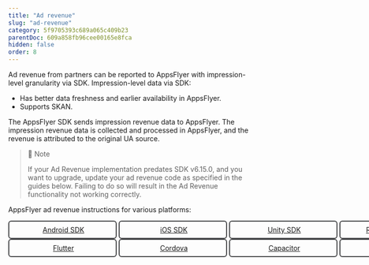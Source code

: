```yaml
---
title: "Ad revenue"
slug: "ad-revenue"
category: 5f9705393c689a065c409b23
parentDoc: 609a858fb96cee00165e8fca
hidden: false
order: 8
---
```

Ad revenue from partners can be reported to AppsFlyer with impression-level granularity via SDK. Impression-level data via SDK:

- Has better data freshness and earlier availability in AppsFlyer.
- Supports SKAN. 

The AppsFlyer SDK sends impression revenue data to AppsFlyer. The impression revenue data is collected and processed in AppsFlyer, and the revenue is attributed to the original UA source.

> 📘 Note
> 
> If your Ad Revenue implementation predates SDK v6.15.0, and you want to upgrade, update your ad revenue code as specified in the guides below. Failing to do so will result in the Ad Revenue functionality not working correctly.

AppsFlyer ad revenue instructions for various platforms:

<style>
  .button-container {
    display: flex;
    max-width:800px;

  }
  .button {
    display: flex;
    justify-content: center;
    align-items: center;
    min-width: 200px;
    border-radius: 6px;
    padding: 8px;
    margin-right: 4px;
   }
  .button:before {  
  	margin-right: 4px;  
  }
  .button {  
    border-radius: 6px;  
    padding: 8px;  
    border: solid 2px #434446;  
  }
  
  .ios:before {  
        content: url("https://files.readme.io/19fdc72-apple-icon.svg");  
  }
  .android:before {  
        content: url("https://files.readme.io/d7dc5a3-android-icon.svg");  
  }
 .unity:before {  
    content: url("https://files.readme.io/59acdf6-unity-icon.svg");  
 }
 .flutter:before {  
    content: url("https://files.readme.io/1f70175-flutter-icon.svg");  
 }
 .cordova:before {  
    content: url("https://files.readme.io/5f757d6-apache_cordova-icon.svg");  
 }
 .capacitor:before {  
    content: url("https://files.readme.io/ad0d405-capacitor-icon.svg");  
 }
 .reactnative:before {  
    content: url("https://files.readme.io/3e1288d-reactnative-icon.svg");  
 }
 a[href*=http]:not([href*="dev.appsflyer.com"]):not(.landing-page__social):after 
 {
    display:none !important;

 }
 
</style>

<div class="button-container">
  <a class="button android" href="https://dev.appsflyer.com/hc/docs/ad-revenue-1">Android SDK</a>
  <a class="button ios" href="https://dev.appsflyer.com/hc/docs/ad-revenue-2">iOS SDK</a>
  <a class="button unity" href="https://dev.appsflyer.com/hc/docs/ad-revenue-unity">Unity SDK</a>
  <a class="button reactnative" href="https://dev.appsflyer.com/hc/docs/rn_api#logadrevenue">React Native SDK</a>
</div>
<div class="button-container">
  <a target="_blank" class="button flutter" href="https://github.com/AppsFlyerSDK/appsflyer-flutter-plugin/blob/master/doc/API.md#-void-logadrevenueadrevenuedata-adrevenuedata">Flutter</a>
  <a target="_blank" class="button cordova" href="https://github.com/AppsFlyerSDK/appsflyer-cordova-plugin/blob/master/docs/API.md#logAdRevenue">Cordova</a>
  <a target="_blank" class="button capacitor" href="https://github.com/AppsFlyerSDK/appsflyer-capacitor-plugin/blob/main/docs/API.md#logadrevenue">Capacitor</a>
  <a target="_blank" class="button cocos2dx" href="https://github.com/AppsFlyerSDK/appsflyer-cocos2dx-plugin?tab=readme-ov-file#logAdrevenue">Cocos2dx</a>
</div>